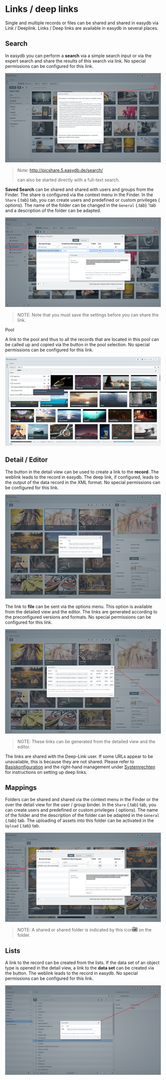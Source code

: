 # Links / deep links

Single and multiple records or files can be shared and shared in easydb via Link / Deeplink. Links / Deep links are available in easydb in several places.

## Search

In easydb you can perform a **search** via a simple search input or via the expert search and share the results of this search via link. No special permissions can be configured for this link.

![Link to search](link_search.png)

> Note: http://picshare.5.easydb.de/search/ <search> can also be started directly with a full-text search.

**Saved Search** can be shared and shared with users and groups from the Finder. The share is configured via the context menu in the Finder. In the `Share` {.tab} tab, you can create users and predefined or custom privileges (<i class =" fa fa-bars "> </i> options). The name of the folder can be changed in the `General` {.tab} 'tab and a description of the folder can be adapted.

![Link to saved search](link_safed_search.png)

> NOTE: Note that you must save the settings before you can share the link.


Pool

A link to the pool and thus to all the records that are located in this pool can be called up and copied via the <i class = "fa fa-info-circle"> </i> button in the pool selection. No special permissions can be configured for this link.

![Link to the records of a pool](link_pool.png)

## Detail / Editor

The <i class = "fa fa-share"> </i> button in the detail view can be used to create a link to the **record**. The weblink leads to the record in easydb. The deep link, if configured, leads to the output of the data record in the XML format. No special permissions can be configured for this link.

![Link to the record](link_detail_asset.png)

The link to **file** can be sent via the <i class = "fa fa-ellipsis-v"> </i> options menu. This option is available from the detailed view and the editor. The links are generated according to the preconfigured versions and formats. No special permissions can be configured for this link.

![Link from detail view to the file](link_detail_file.png)

> NOTE: These links can be generated from the detailed view and the editor.

The links are shared with the Deep-Link user. If some URLs appear to be unavailable, this is because they are not shared. Please refer to [Basiskonfiguration](../../../administration/base-config) and the right-hand management under [Systemrechten](../../../rightsmanagement) for instructions on setting up deep links.


## Mappings

Folders can be shared and shared via the context menu in the Finder or the <i class = "fa fa-share"> </i> over the detail view for the user / group binder. In the `Share` {.tab} tab, you can create users and predefined or custom privileges (<i class =" fa fa-bars "> </i> options). The name of the folder and the description of the folder can be adapted in the `General` {.tab} tab. The uploading of assets into this folder can be activated in the `Upload` {.tab} tab.

![Share and share folder](link_collection.png)

> NOTE: A shared or shared folder is indicated by this icon![Shared](collection_shared.png) on ​​the folder.

## Lists

A link to the record can be created from the lists. If the data set of an object type is opened in the detail view, a link to the **data set** can be created via the <i class = "fa fa-share"> </i> button. The weblink leads to the record in easydb. No special permissions can be configured for this link.

![Link to record from list](link_list_keyword.png)